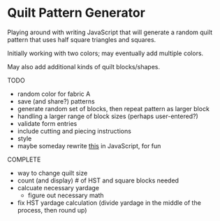 # Quilt Pattern Generator

Playing around with writing JavaScript that will generate a random quilt pattern that uses half square triangles and squares. 

Initially working with two colors; may eventually add multiple colors.

May also add additional kinds of quilt blocks/shapes.

TODO
- random color for fabric A
- save (and share?) patterns
- generate random set of blocks, then repeat pattern as larger block
- handling a larger range of block sizes (perhaps user-entered?)
- validate form entries
- include cutting and piecing instructions
- style
- maybe someday rewrite [this](http://www.levitated.net/daily/lev9block.html) in JavaScript, for fun

COMPLETE
- way to change quilt size
- count (and display) # of HST and square blocks needed
- calcuate necessary yardage
  - figure out necessary math
- fix HST yardage calculation (divide yardage in the middle of the process, then round up)

